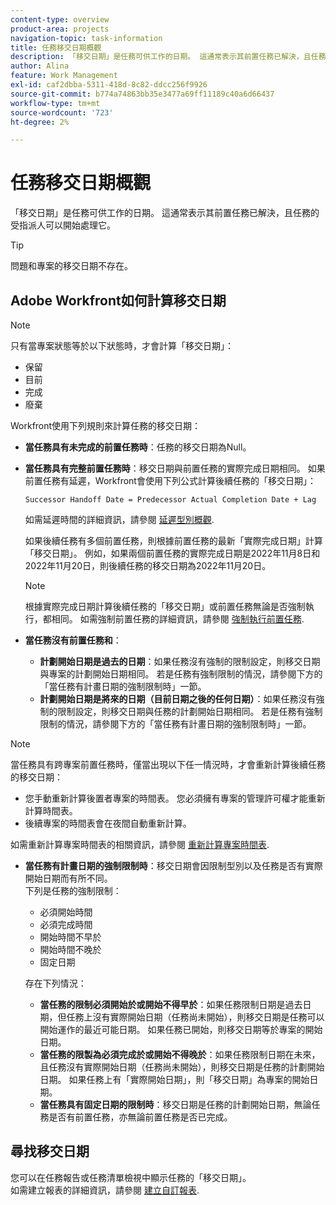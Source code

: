 ```yaml
---
content-type: overview
product-area: projects
navigation-topic: task-information
title: 任務移交日期概觀
description: 「移交日期」是任務可供工作的日期。 這通常表示其前置任務已解決，且任務的受指派人可以開始處理它。
author: Alina
feature: Work Management
exl-id: caf2dbba-5311-418d-8c82-ddcc256f9926
source-git-commit: b774a74863bb35e3477a69ff11189c40a6d66437
workflow-type: tm+mt
source-wordcount: '723'
ht-degree: 2%

---
```


# 任務移交日期概觀

「移交日期」是任務可供工作的日期。 這通常表示其前置任務已解決，且任務的受指派人可以開始處理它。

>[!TIP]
>
>問題和專案的移交日期不存在。

## Adobe Workfront如何計算移交日期

>[!NOTE]
>
>只有當專案狀態等於以下狀態時，才會計算「移交日期」：
>
>* 保留
>* 目前
>* 完成
>* 廢棄
>

Workfront使用下列規則來計算任務的移交日期：

* **當任務具有未完成的前置任務時**：任務的移交日期為Null。
* **當任務具有完整前置任務時**：移交日期與前置任務的實際完成日期相同。 如果前置任務有延遲，Workfront會使用下列公式計算後續任務的「移交日期」：

  `Successor Handoff Date = Predecessor Actual Completion Date + Lag`

  如需延遲時間的詳細資訊，請參閱 [延遲型別概觀](../use-prdcssrs/lag-types.md).

  如果後續任務有多個前置任務，則根據前置任務的最新「實際完成日期」計算「移交日期」。 例如，如果兩個前置任務的實際完成日期是2022年11月8日和2022年11月20日，則後續任務的移交日期為2022年11月20日。

  >[!NOTE]
  >
  >   根據實際完成日期計算後續任務的「移交日期」或前置任務無論是否強制執行，都相同。 如需強制前置任務的詳細資訊，請參閱 [強制執行前置任務](../use-prdcssrs/enforced-predecessors.md).


* **當任務沒有前置任務和**：

   * **計劃開始日期是過去的日期**：如果任務沒有強制的限制設定，則移交日期與專案的計劃開始日期相同。 若是任務有強制限制的情況，請參閱下方的「當任務有計畫日期的強制限制時」一節。
   * **計劃開始日期是將來的日期（目前日期之後的任何日期）**：如果任務沒有強制的限制設定，則移交日期與任務的計劃開始日期相同。 若是任務有強制限制的情況，請參閱下方的「當任務有計畫日期的強制限制時」一節。

>[!NOTE]
>
>當任務具有跨專案前置任務時，僅當出現以下任一情況時，才會重新計算後續任務的移交日期：
>
>* 您手動重新計算後置者專案的時間表。 您必須擁有專案的管理許可權才能重新計算時間表。
>* 後續專案的時間表會在夜間自動重新計算。
>
>如需重新計算專案時間表的相關資訊，請參閱 [重新計算專案時間表](../../../manage-work/projects/manage-projects/recalculate-project-timeline.md).

* **當任務有計畫日期的強制限制時**：移交日期會因限制型別以及任務是否有實際開始日期而有所不同。\
  下列是任務的強制限制：

   * 必須開始時間
   * 必須完成時間
   * 開始時間不早於
   * 開始時間不晚於
   * 固定日期

  存在下列情況：

   * **當任務的限制必須開始於或開始不得早於**：如果任務限制日期是過去日期，但任務上沒有實際開始日期（任務尚未開始），則移交日期是任務可以開始運作的最近可能日期。 如果任務已開始，則移交日期等於專案的開始日期。
   * **當任務的限製為必須完成於或開始不得晚於**：如果任務限制日期在未來，且任務沒有實際開始日期（任務尚未開始），則移交日期是任務的計劃開始日期。 如果任務上有「實際開始日期」，則「移交日期」為專案的開始日期。
   * **當任務具有固定日期的限制時**：移交日期是任務的計劃開始日期，無論任務是否有前置任務，亦無論前置任務是否已完成。

<!--these are old descriptions, edited by Anna As. on August 25, 2023 in this issue - https://experience.adobe.com/#/@adobeinternalworkfront/so:hub-Hub/workfront/issue/64c0032500018fabd4fc484167eb10dc/updates
   * When the task has a constraint of Must Start On or Start No Earlier Than, the Handoff Date is the Constraint date, unless there is an Actual Start Date on the task. If there is an Actual Start Date on the task, the Handoff Date is the Actual Completion Date of the predecessor.
   * When the task has a constraint of Must Finish On or Start No Later Than, the Handoff Date is always the Actual Completion Date of the predecessor, regardless of whether there is an Actual Start Date on the task or not. 
   * When the task has a constraint of Fixed Dates, the Handoff Date is the Planned Start Date of the task, regardless of whether it has a predecessor or not and regardless of whether the predecessor is completed or not.

-->

## 尋找移交日期

您可以在任務報告或任務清單檢視中顯示任務的「移交日期」。\
如需建立報表的詳細資訊，請參閱 [建立自訂報表](../../../reports-and-dashboards/reports/creating-and-managing-reports/create-custom-report.md).
